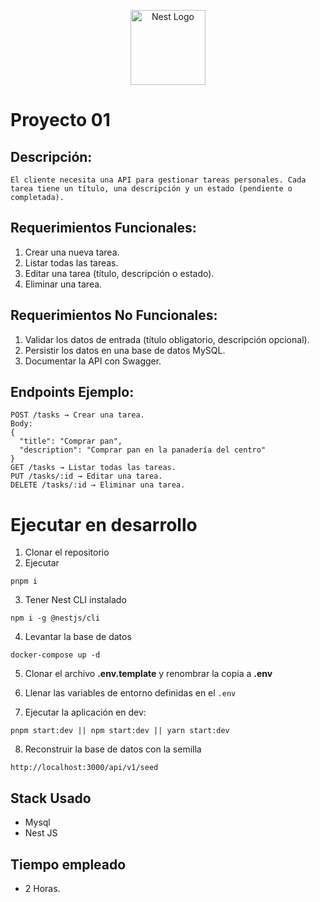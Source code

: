 <p align="center">
  <a href="http://nestjs.com/" target="blank"><img src="https://nestjs.com/img/logo-small.svg" width="120" alt="Nest Logo" /></a>
</p>

# Proyecto 01

## Descripción:

```
El cliente necesita una API para gestionar tareas personales. Cada tarea tiene un título, una descripción y un estado (pendiente o completada).
```

## Requerimientos Funcionales:

1. Crear una nueva tarea.
2. Listar todas las tareas.
3. Editar una tarea (título, descripción o estado).
4. Eliminar una tarea.

## Requerimientos No Funcionales:

1. Validar los datos de entrada (título obligatorio, descripción opcional).
2. Persistir los datos en una base de datos MySQL.
3. Documentar la API con Swagger.

## Endpoints Ejemplo:

```
POST /tasks → Crear una tarea.
Body:
{
  "title": "Comprar pan",
  "description": "Comprar pan en la panadería del centro"
}
GET /tasks → Listar todas las tareas.
PUT /tasks/:id → Editar una tarea.
DELETE /tasks/:id → Eliminar una tarea.
```

# Ejecutar en desarrollo

1. Clonar el repositorio
2. Ejecutar

```
pnpm i
```

3. Tener Nest CLI instalado

```
npm i -g @nestjs/cli
```

4. Levantar la base de datos

```
docker-compose up -d
```

5. Clonar el archivo **.env.template** y renombrar la copia a **.env**

6. Llenar las variables de entorno definidas en el `.env`

7. Ejecutar la aplicación en dev:

```
pnpm start:dev || npm start:dev || yarn start:dev
```

8. Reconstruir la base de datos con la semilla

```
http://localhost:3000/api/v1/seed
```

## Stack Usado

- Mysql
- Nest JS

## Tiempo empleado

- 2 Horas.
